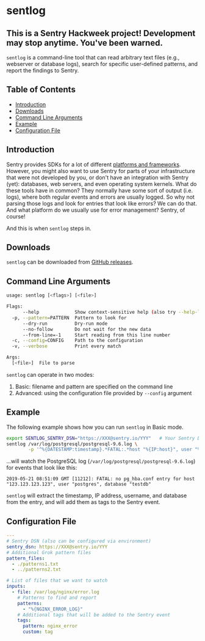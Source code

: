 # sentlog <!-- omit in toc -->

## This is a Sentry Hackweek project! Development may stop anytime. You've been warned.<!-- omit in toc -->

`sentlog` is a command-line tool that can read arbitrary text files (e.g., webserver or database logs), search for specific user-defined patterns, and report the findings to Sentry.

## Table of Contents <!-- omit in toc -->
- [Introduction](#Introduction)
- [Downloads](#Downloads)
- [Command Line Arguments](#Command-Line-Arguments)
- [Example](#Example)
- [Configuration File](#Configuration-File)

## Introduction

Sentry provides SDKs for a lot of different [platforms and frameworks](https://docs.sentry.io/). However, you might also want to use Sentry for parts of your infrastructure that were not developed by you, or don't have an integration with Sentry (yet): databases, web servers, and even operating system kernels. What do these tools have in common? They normally have some sort of output (i.e. logs), where both regular events and errors are usually logged. So why not parsing those logs and look for entries that look like errors? We can do that. And what platform do we usually use for error management? Sentry, of course!

And this is when `sentlog` steps in.

## Downloads

`sentlog` can be downloaded from [GitHub releases](https://github.com/getsentry/sentlog/releases).

## Command Line Arguments

```sh
usage: sentlog [<flags>] [<file>]

Flags:
      --help             Show context-sensitive help (also try --help-long and --help-man).
  -p, --pattern=PATTERN  Pattern to look for
      --dry-run          Dry-run mode
      --no-follow        Do not wait for the new data
      --from-line=-1     Start reading from this line number
  -c, --config=CONFIG    Path to the configuration
  -v, --verbose          Print every match

Args:
  [<file>]  File to parse
```

`sentlog` can operate in two modes:

1. Basic: filename and pattern are specified on the command line
2. Advanced: using the configuration file provided by `--config` argument

## Example

The following example shows how you can run `sentlog` in Basic mode.

```sh
export SENTLOG_SENTRY_DSN="https://XXX@sentry.io/YYY"   # Your Sentry DSN
sentlog /var/log/postgresql/postgresql-9.6.log \
        -p '^%{DATESTAMP:timestamp}.*FATAL:.*host "%{IP:host}", user "%{USERNAME:user}", database "%{WORD:database}"'
```

...will watch the PostgreSQL log (`/var/log/postgresql/postgresql-9.6.log`) for events that look like this:

```
2019-05-21 08:51:09 GMT [11212]: FATAL: no pg_hba.conf entry for host "123.123.123.123", user "postgres", database "testdb"
```

`sentlog` will extract the timestamp, IP address, username, and database from the entry, and will add them as tags to the Sentry event.

## Configuration File

```yaml
---
# Sentry DSN (also can be configured via environment)
sentry_dsn: https://XXX@sentry.io/YYY
# Additional Grok pattern files
pattern_files:
  - ./patterns1.txt
  - ../patterns2.txt

# List of files that we want to watch
inputs:
  - file: /var/log/nginx/error.log
    # Patterns to find and report
    patterns:
      - "%{NGINX_ERROR_LOG}"
    # Additional tags that will be added to the Sentry event
    tags:
      pattern: nginx_error
      custom: tag
```
